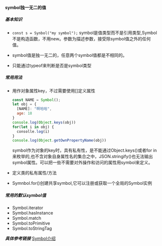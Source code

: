#### symbol独一无二的值

##### 基本知识

* `const s = Synbol("my symbol");` symbol是值类型而不是引用类型,Symbol不是构造函数，不用new。参数为描述参数，接受除symbol值之外的任何值。
* symbol值是独一无二的，任意两个symbol值都是不相同的。

* 只能通过typeof来判断是否是symbol类型

  

##### 常用用法

* 用作对象属性key，不过需要使用[]定义属性

  ``` js
  const NAME = Symbol();
  let obj = {
    [NAME]: "啊哈哈",
    age: 18
  }
  console.log(Object.keys(obj))
  for(let i in obj) {
    consolle.log(i)
  }
  console.log(Object.getOwnPropertyName(obj))
  ```

  symbol作为对象的key时，具有私有性，是不能通过Object.keys()或者for in来枚举的,也不含对象自身属性名的集合之中，JSON.stringify()也无法输出symbol属性。可以把一些不需要对外操作和访问的属性用symbol来定义。

* 定义类的私有属性/方法

* Symnbol.for()创建共享symbol,它可以注册或获取一个全局的Symbol实例

  

##### 常用的默认symbol值

* Symbol.iterator
* Symbol.hasInstance
* Symbol.match
* Symbol.toPrimitive
* Symbol.toStringTag

***具体参考链接***    [Symbol介绍](https://juejin.im/post/5cdcd7a7e51d453af7192b9a)